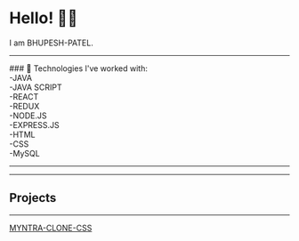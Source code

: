 # Hello! 👋👋

I am BHUPESH-PATEL.

<hr color=yellow>
### 🌟 Technologies I've worked with:
<br>
-JAVA
<br>
-JAVA SCRIPT
<br>
-REACT
<br>
-REDUX
<br>
-NODE.JS
<br>
-EXPRESS.JS
<BR>
-HTML
<br>
-CSS
<br>
-MySQL
<br>
<hr>
<hr>
<h2>Projects</h2>
<hr>
<a href="https://github.com/BABUVAA/LEARNING/tree/main/Learning-CSS/myntra">MYNTRA-CLONE-CSS</a>
